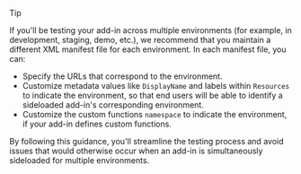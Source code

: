 > [!TIP]
> If you'll be testing your add-in across multiple environments (for example, in development, staging, demo, etc.), we recommend that you maintain a different XML manifest file for each environment. In each manifest file, you can:
> - Specify the URLs that correspond to the environment.
> - Customize metadata values like `DisplayName` and labels within `Resources` to indicate the environment, so that end users will be able to identify a sideloaded add-in's corresponding environment. 
> - Customize the custom functions `namespace` to indicate the environment, if your add-in defines custom functions.
> 
> By following this guidance, you'll streamline the testing process and avoid issues that would otherwise occur when an add-in is simultaneously sideloaded for multiple environments.